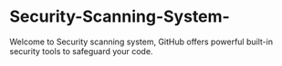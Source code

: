 # Security-Scanning-System-
Welcome to Security scanning system, GitHub offers powerful built-in security tools to safeguard your code.
